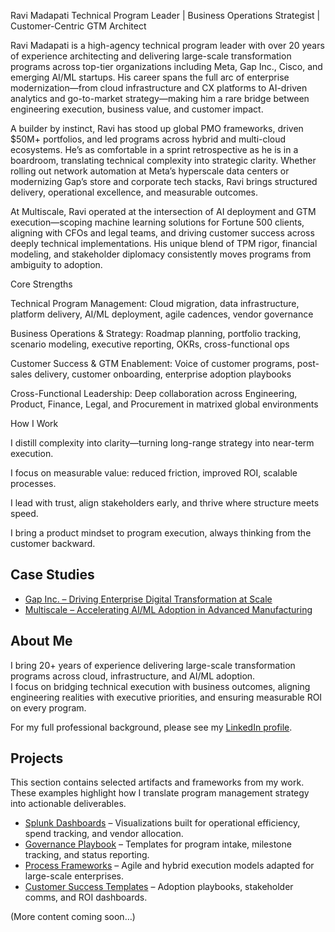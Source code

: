 Ravi Madapati
Technical Program Leader | Business Operations Strategist | Customer-Centric GTM Architect

Ravi Madapati is a high-agency technical program leader with over 20 years of experience architecting and delivering large-scale transformation programs across top-tier organizations including Meta, Gap Inc., Cisco, and emerging AI/ML startups. His career spans the full arc of enterprise modernization—from cloud infrastructure and CX platforms to AI-driven analytics and go-to-market strategy—making him a rare bridge between engineering execution, business value, and customer impact.

A builder by instinct, Ravi has stood up global PMO frameworks, driven $50M+ portfolios, and led programs across hybrid and multi-cloud ecosystems. He’s as comfortable in a sprint retrospective as he is in a boardroom, translating technical complexity into strategic clarity. Whether rolling out network automation at Meta’s hyperscale data centers or modernizing Gap’s store and corporate tech stacks, Ravi brings structured delivery, operational excellence, and measurable outcomes.

At Multiscale, Ravi operated at the intersection of AI deployment and GTM execution—scoping machine learning solutions for Fortune 500 clients, aligning with CFOs and legal teams, and driving customer success across deeply technical implementations. His unique blend of TPM rigor, financial modeling, and stakeholder diplomacy consistently moves programs from ambiguity to adoption.

Core Strengths

Technical Program Management: Cloud migration, data infrastructure, platform delivery, AI/ML deployment, agile cadences, vendor governance

Business Operations & Strategy: Roadmap planning, portfolio tracking, scenario modeling, executive reporting, OKRs, cross-functional ops

Customer Success & GTM Enablement: Voice of customer programs, post-sales delivery, customer onboarding, enterprise adoption playbooks

Cross-Functional Leadership: Deep collaboration across Engineering, Product, Finance, Legal, and Procurement in matrixed global environments

How I Work

I distill complexity into clarity—turning long-range strategy into near-term execution.

I focus on measurable value: reduced friction, improved ROI, scalable processes.

I lead with trust, align stakeholders early, and thrive where structure meets speed.

I bring a product mindset to program execution, always thinking from the customer backward.

## Case Studies
- [Gap Inc. – Driving Enterprise Digital Transformation at Scale](case-studies/gap.md)  
- [Multiscale – Accelerating AI/ML Adoption in Advanced Manufacturing](case-studies/multiscale.md)  

## About Me
I bring 20+ years of experience delivering large-scale transformation programs across cloud, infrastructure, and AI/ML adoption.  
I focus on bridging technical execution with business outcomes, aligning engineering realities with executive priorities, and ensuring measurable ROI on every program.  

For my full professional background, please see my [LinkedIn profile](https://www.linkedin.com/in/ravimadapati).  

## Projects
This section contains selected artifacts and frameworks from my work. These examples highlight how I translate program management strategy into actionable deliverables.  

- [Splunk Dashboards](projects/splunk.md) – Visualizations built for operational efficiency, spend tracking, and vendor allocation.  
- [Governance Playbook](projects/governance-playbook.md) – Templates for program intake, milestone tracking, and status reporting.  
- [Process Frameworks](projects/process-frameworks.md) – Agile and hybrid execution models adapted for large-scale enterprises.  
- [Customer Success Templates](projects/customer-success.md) – Adoption playbooks, stakeholder comms, and ROI dashboards.  
  

(More content coming soon…)  

